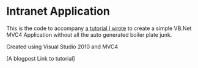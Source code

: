 Intranet Application
=========================

This is the code to accompany [a tutorial I wrote](http://vlrichards.blogspot.co.uk/2014/10/simple-mvc4-vbnet-tutorial-without.html) to create a simple VB.Net MVC4 Application without all the auto generated boiler plate junk.

Created using Visual Studio 2010 and MVC4

[A blogpost Link to tutorial]